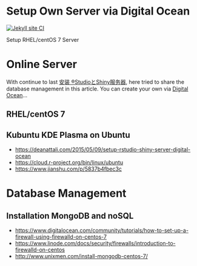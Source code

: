 
# Setup Own Server via Digital Ocean

[![Jekyll site CI](https://github.com/scibrokes/setup-centOS7-DO/actions/workflows/jekyll.yml/badge.svg)](https://github.com/scibrokes/setup-centOS7-DO/actions/workflows/jekyll.yml)

Setup RHEL/centOS 7 Server

# Online Server
  
With continue to last [安装 ®StudioとShiny服务器](https://github.com/scibrokes/setup-rstudio-server), here tried to share the database management in this article. You can create your own via [Digital Ocean](https://m.do.co/c/aabb124120d0)...
  
## RHEL/centOS 7

## Kubuntu KDE Plasma on Ubuntu

- https://deanattali.com/2015/05/09/setup-rstudio-shiny-server-digital-ocean
- https://cloud.r-project.org/bin/linux/ubuntu
- https://www.jianshu.com/p/5837b4fbec3c

# Database Management

## Installation MongoDB and noSQL

 - <https://www.digitalocean.com/community/tutorials/how-to-set-up-a-firewall-using-firewalld-on-centos-7>
 - <https://www.linode.com/docs/security/firewalls/introduction-to-firewalld-on-centos>
 - <http://www.unixmen.com/install-mongodb-centos-7/>

